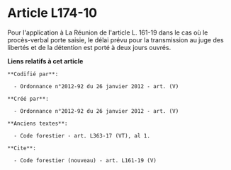 # Article L174-10

Pour l'application à La Réunion de l'article L. 161-19 dans le cas où le procès-verbal porte saisie, le délai prévu pour la
transmission au juge des libertés et de la détention est porté à deux jours ouvrés.

**Liens relatifs à cet article**

	**Codifié par**:

	  - Ordonnance n°2012-92 du 26 janvier 2012 - art. (V)

	**Créé par**:

	  - Ordonnance n°2012-92 du 26 janvier 2012 - art. (V)

	**Anciens textes**:

	  - Code forestier - art. L363-17 (VT), al 1.

	**Cite**:

	  - Code forestier (nouveau) - art. L161-19 (V)
